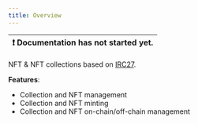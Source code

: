 ```yaml
---
title: Overview
---
```


| :exclamation:  Documentation has not started yet. |
|-------------------------------------------------- |

NFT & NFT collections based on [IRC27](https://github.com/iotaledger/tips/blob/main/tips/TIP-0027/tip-0027.md).

__Features__:
- Collection and NFT management
- Collection and NFT minting 
- Collection and NFT on-chain/off-chain management
